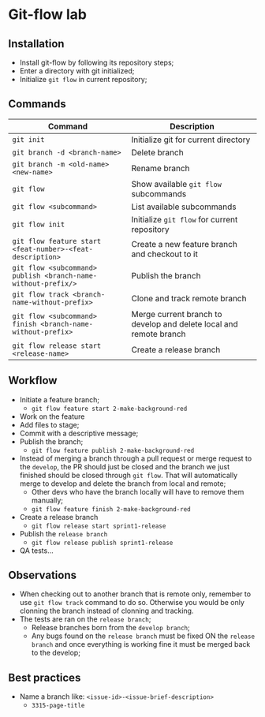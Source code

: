 # Git-flow lab

## Installation
- Install git-flow by following its repository steps;
- Enter a directory with git initialized;
- Initialize `git flow` in current repository;


## Commands
Command | Description
--------|------------
`git init` | Initialize git for current directory
`git branch -d <branch-name>` | Delete branch
`git branch -m <old-name> <new-name>` | Rename branch
`git flow` | Show available `git flow` subcommands
`git flow <subcommand>` | List available subcommands
`git flow init` | Initialize `git flow` for current repository
`git flow feature start <feat-number>-<feat-description>` | Create a new feature branch and checkout to it
`git flow <subcommand> publish <branch-name-without-prefix/>` | Publish the branch
`git flow track <branch-name-without-prefix>` | Clone and track remote branch
`git flow <subcommand> finish <branch-name-without-prefix>` | Merge current branch to develop and delete local and remote branch
`git flow release start <release-name>` | Create a release branch



## Workflow
- Initiate a feature branch;
    - `git flow feature start 2-make-background-red`
- Work on the feature
- Add files to stage;
- Commit with a descriptive message;
- Publish the branch;
    - `git flow feature publish 2-make-background-red`
- Instead of merging a branch through a pull request or merge request to the `develop`, the PR should just be closed and the branch we just finished should be closed through `git flow`. That will automatically merge to develop and delete the branch from local and remote;
    - Other devs who have the branch locally will have to remove them manually;
    - `git flow feature finish 2-make-background-red`
- Create a release branch
    - `git flow release start sprint1-release`
- Publish the `release branch`
    - `git flow release publish sprint1-release`
- QA tests...

## Observations
- When checking out to another branch that is remote only, remember to use `git flow track` command to do so. Otherwise you would be only clonning the branch instead of clonning and tracking.
- The tests are ran on the `release branch`;
    - Release branches born from the `develop branch`;
    - Any bugs found on the `release branch` must be fixed ON the `release branch` and once everything is working fine it must be merged back to the develop;

## Best practices
- Name a branch like: `<issue-id>-<issue-brief-description>`
    - `3315-page-title`